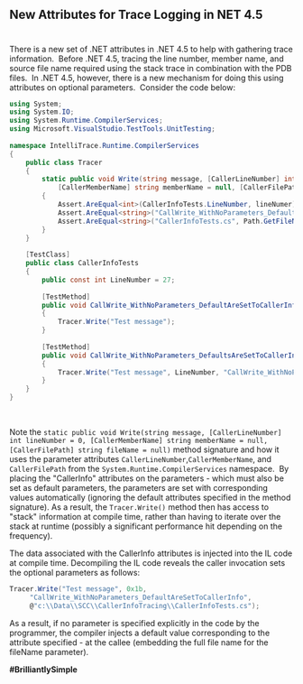 

## New Attributes for Trace Logging in NET 4.5
#
There is a new set of .NET attributes in .NET 4.5 to help with gathering trace information.  Before .NET 4.5, tracing the line number, member name, and source file name required using the stack trace in combination with the PDB files.  In .NET 4.5, however, there is a new mechanism for doing this using attributes on optional parameters.  Consider the code below:

```csharp
using System;
using System.IO;
using System.Runtime.CompilerServices;
using Microsoft.VisualStudio.TestTools.UnitTesting;
 
namespace IntelliTrace.Runtime.CompilerServices
{
    public class Tracer
    {
        static public void Write(string message, [CallerLineNumber] int lineNumer = 0, 
            [CallerMemberName] string memberName = null, [CallerFilePath] string fileName = null)
        {
            Assert.AreEqual<int>(CallerInfoTests.LineNumber, lineNumer);
            Assert.AreEqual<string>("CallWrite_WithNoParameters_DefaultAreSetToCallerInfo", memberName);
            Assert.AreEqual<string>("CallerInfoTests.cs", Path.GetFileName(fileName));
        }
    }
    
    [TestClass]
    public class CallerInfoTests
    {
        public const int LineNumber = 27;
 
        [TestMethod]
        public void CallWrite_WithNoParameters_DefaultAreSetToCallerInfo()
        {
            Tracer.Write("Test message");
        }
 
        [TestMethod]
        public void CallWrite_WithNoParameters_DefaultsAreSetToCallerInfoExceptForSpecifiedLineNuber()
        {
            Tracer.Write("Test message", LineNumber, "CallWrite_WithNoParameters_DefaultAreSetToCallerInfo");
        }
    }
}
```

 

Note the ```static public void Write(string message, [CallerLineNumber] int lineNumber = 0, [CallerMemberName] string memberName = null, [CallerFilePath] string fileName = null)``` method signature and how it uses the parameter attributes ```CallerLineNumber```,```CallerMemberName```, and ```CallerFilePath``` from the ```System.Runtime.CompilerServices``` namespace.  By placing the "CallerInfo" attributes on the parameters - which must also be set as default parameters, the parameters are set with corresponding values automatically (ignoring the default attributes specified in the method signature). As a result, the ```Tracer.Write()``` method then has access to "stack" information at compile time, rather than having to iterate over the stack at runtime (possibly a significant performance hit depending on the frequency).

The data associated with the CallerInfo attributes is injected into the IL code at compile time. Decompiling the IL code reveals the caller invocation sets the optional parameters as follows:

```csharp
Tracer.Write("Test message", 0x1b, 
     "CallWrite_WithNoParameters_DefaultAreSetToCallerInfo", 
     @"c:\\Data\\SCC\\CallerInfoTracing\\CallerInfoTests.cs");
```
As a result, if no parameter is specified explicitly in the code by the programmer, the compiler injects a default value corresponding to the attribute specified - at the callee (embedding the full file name for the fileName parameter).

**#BrilliantlySimple**
